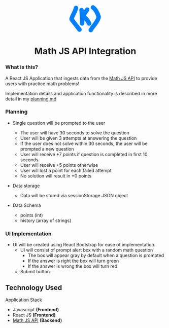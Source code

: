 <div align="center">
  <img alt="Logo" src="logo.svg" width="100" />
</div>
<h1 align="center">
  Math JS API Integration
</h1>

<!-- ![Screenshot](application.png) -->

### What is this?
A React JS Application that ingests data from the [Math JS API](https://api.mathjs.org/) to provide users with practice math problems! 

Implementation details and application functionality is described in more detail in my [planning.md](planning.md)

### Planning 
* Single question will be prompted to the user
  * The user will have 30 seconds to solve the question
  * User will be given 3 attempts at answering the question
  * If the user does not solve within 30 seconds, the user will be prompted a new question
  * User will receive +7 points if question is completed in first 10 seconds.
  * User will receive +5 points otherwise
  * User will lost a point for each failed attempt
  * No solution will result in +0 points

* Data storage
  * Data will be stored via sessionStorage JSON object

* Data Schema
  * points (int)
  * history (array of strings)

### UI Implementation
* UI will be created using React Bootstrap for ease of implementation.
  * UI will consist of prompt alert box with a random math question
    * The box will appear gray by default when a question is prompted
    * If the answer is right the box will turn green
    * If the answer is wrong the box will turn red
  * Submit button


## Technology Used

Application Stack
* Javascript **(Frontend)**
* React JS **(Frontend)**
* [Math JS API](https://api.mathjs.org/) **(Backend)**
